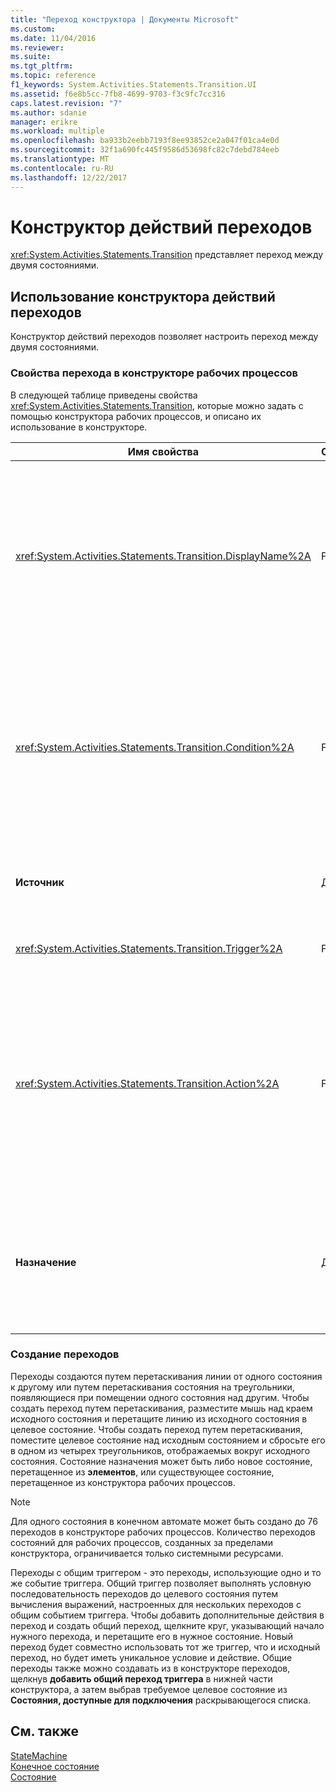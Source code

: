 ```yaml
---
title: "Переход конструктора | Документы Microsoft"
ms.custom: 
ms.date: 11/04/2016
ms.reviewer: 
ms.suite: 
ms.tgt_pltfrm: 
ms.topic: reference
f1_keywords: System.Activities.Statements.Transition.UI
ms.assetid: f6e8b5cc-7fb8-4699-9703-f3c9fc7cc316
caps.latest.revision: "7"
ms.author: sdanie
manager: erikre
ms.workload: multiple
ms.openlocfilehash: ba933b2eebb7193f8ee93852ce2a047f01ca4e0d
ms.sourcegitcommit: 32f1a690fc445f9586d53698fc82c7debd784eeb
ms.translationtype: MT
ms.contentlocale: ru-RU
ms.lasthandoff: 12/22/2017
---
```

# <a name="transition-activity-designer"></a>Конструктор действий переходов
<xref:System.Activities.Statements.Transition> представляет переход между двумя состояниями.  
  
## <a name="using-the-transition-activity-designer"></a>Использование конструктора действий переходов  
 Конструктор действий переходов позволяет настроить переход между двумя состояниями.  
  
### <a name="transition-properties-in-the-workflow-designer"></a>Свойства перехода в конструкторе рабочих процессов  
 В следующей таблице приведены свойства <xref:System.Activities.Statements.Transition>, которые можно задать с помощью конструктора рабочих процессов, и описано их использование в конструкторе.  
  
|Имя свойства|Обязательно|Использование|  
|-------------------|--------------|-----------|  
|<xref:System.Activities.Statements.Transition.DisplayName%2A>|False|Указывает понятное имя конструктора операции <xref:System.Activities.Statements.Transition>. Значение по умолчанию — **T1**. Значение можно редактировать в сетке свойств, в заголовке развернутого конструктора перехода и в заголовке раздела действия в развернутом конструкторе перехода. <xref:System.Activities.Activity.DisplayName%2A> используется в строке навигатора, которая отображается в верхней части конструктора рабочих процессов.<br /><br /> Несмотря на то что свойство <xref:System.Activities.Activity.DisplayName%2A> не является обязательным, его все же рекомендуется использовать.|  
|<xref:System.Activities.Statements.Transition.Condition%2A>|False|Если он присутствует, указывает выражение, должны иметь **True** до передачи управления целевому состоянию. Это условие может быть изменено в сетке свойств и в развернутом конструкторе переходов. Несколько условий в общем переходе вычисляются в порядке их появления в конструкторе переходов. **Примечание:** Обратите внимание, что если <xref:System.Activities.Statements.Transition.Condition%2A> перехода оценивается как **False** (или все условия общего перехода триггера оцениваются как **False**), переход не будет возникают, а все триггеры для всех переходов из состояния будут запланированы заново. В этом учебнике такая ситуация невозможна из-за способа настройки условий (имеются определенные действия для случая, если догадка верна или неверна).|  
|**Источник**|Да|Указывает состояние, из которого происходит этот переход. Щелчком на имени исходного состояния представление конструктора переключается в развернутое представление этого состояния. Это значение устанавливается при создании перехода и не может быть изменено.|  
|<xref:System.Activities.Statements.Transition.Trigger%2A>|False|Указывает действие, завершение которого запускает переход. Чтобы установить это действие, перенесите действие из **элементов** и поместите его в **триггер** перехода.|  
|<xref:System.Activities.Statements.Transition.Action%2A>|False|Указывает действие, которое выполняется при завершении действия триггера и <xref:System.Activities.Statements.Transition.Condition%2A>, если он существует, результатом которого является **true**. Это действие выполняется при переходе в целевое состояние после выполнения действия <xref:System.Activities.Statements.State.Exit%2A> для исходного состояния (если оно указано). Если конструктор перехода развернут, это значение может быть задано путем перетаскивания действия из **элементов** и помещения его в **действия** перехода. Может существовать несколько действий в одном переходе. Отдельные действия можно разворачивать и сворачивать. Порядок действий можно изменять, нажимая на стрелки вверх и вниз, отображающиеся на действии, если в переходе присутствует несколько действий.|  
|**Назначение**|Да|Указывает состояние, переход в которое конечный автомат выполняет после завершения перехода. Это соответствует свойству <xref:System.Activities.Statements.Transition.To%2A> перехода в объектной модели. Щелчком на имени конечного состояния представление конструктора переключается в развернутое представление этого состояния. Это значение устанавливается при создании перехода и может быть изменено перетаскиванием стрелки, подключающей переход к целевому состоянию в конструкторе.|  
  
### <a name="creating-transitions"></a>Создание переходов  
 Переходы создаются путем перетаскивания линии от одного состояния к другому или путем перетаскивания состояния на треугольники, появляющиеся при помещении одного состояния над другим. Чтобы создать переход путем перетаскивания, разместите мышь над краем исходного состояния и перетащите линию из исходного состояния в целевое состояние. Чтобы создать переход путем перетаскивания, поместите целевое состояние над исходным состоянием и сбросьте его в одном из четырех треугольников, отображаемых вокруг исходного состояния. Состояние назначения может быть либо новое состояние, перетащенное из **элементов**, или существующее состояние, перетащенное из конструктора рабочих процессов.  
  
> [!NOTE]
>  Для одного состояния в конечном автомате может быть создано до 76 переходов в конструкторе рабочих процессов. Количество переходов состояний для рабочих процессов, созданных за пределами конструктора, ограничивается только системными ресурсами.  
  
 Переходы с общим триггером - это переходы, использующие одно и то же событие триггера. Общий триггер позволяет выполнять условную последовательность переходов до целевого состояния путем вычисления выражений, настроенных для нескольких переходов с общим событием триггера. Чтобы добавить дополнительные действия в переход и создать общий переход, щелкните круг, указывающий начало нужного перехода, и перетащите его в нужное состояние. Новый переход будет совместно использовать тот же триггер, что и исходный переход, но будет иметь уникальное условие и действие. Общие переходы также можно создавать из в конструкторе переходов, щелкнув **добавить общий переход триггера** в нижней части конструктора, а затем выбрав требуемое целевое состояние из  **Состояния, доступные для подключения** раскрывающегося списка.  
  
## <a name="see-also"></a>См. также  
 [StateMachine](../workflow-designer/statemachine-activity-designer.md)   
 [Конечное состояние](../workflow-designer/finalstate-activity-designer.md)   
 [Состояние](../workflow-designer/state-activity-designer.md)